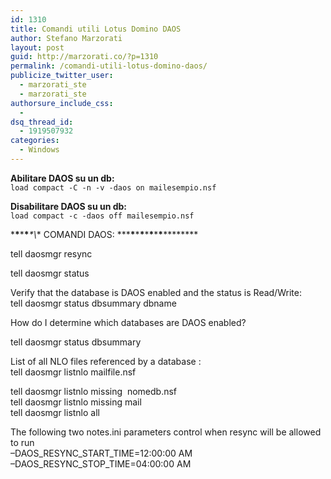 ```yaml
---
id: 1310
title: Comandi utili Lotus Domino DAOS
author: Stefano Marzorati
layout: post
guid: http://marzorati.co/?p=1310
permalink: /comandi-utili-lotus-domino-daos/
publicize_twitter_user:
  - marzorati_ste
  - marzorati_ste
authorsure_include_css:
  - 
dsq_thread_id:
  - 1919507932
categories:
  - Windows
---
```

**Abilitare DAOS su un db:**  
`load compact -C -n -v -daos on mailesempio.nsf`

**Disabilitare DAOS su un db:**  
`load compact -c -daos off mailesempio.nsf`

\***\***\***\****\*\\*\* COMANDI DAOS: \*\*\***\***\***\***\***\***\***\***\***\*****

tell daosmgr resync

tell daosmgr status

Verify that the database is DAOS enabled and the status is Read/Write:  
tell daosmgr status dbsummary dbname

How do I determine which databases are DAOS enabled?

tell daosmgr status dbsummary

List of all NLO files referenced by a database :  
tell daosmgr listnlo mailfile.nsf

tell daosmgr listnlo missing  nomedb.nsf  
tell daosmgr listnlo missing mail  
tell daosmgr listnlo all

The following two notes.ini parameters control when resync will be allowed to run  
–DAOS\_RESYNC\_START_TIME=12:00:00 AM  
–DAOS\_RESYNC\_STOP_TIME=04:00:00 AM

<div id="dc_vk_code" style="display:none;">
</div>